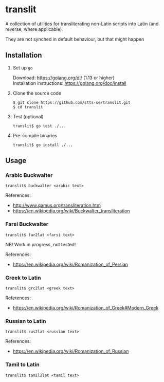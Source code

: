 # translit

A collection of utilities for transliterating non-Latin scripts into Latin (and reverse, where applicable).

They are not synched in default behaviour, but that might happen 


## Installation

1. Set up `go`

     Download: https://golang.org/dl/ (1.13 or higher)   
     Installation instructions: https://golang.org/doc/install             

2. Clone the source code

   `$ git clone https://github.com/stts-se/translit.git`  
   `$ cd translit`   
   
3. Test (optional)

   `translit$ go test ./...`


4. Pre-compile binaries

    `translit$ go install ./...`


## Usage

### Arabic Buckwalter

 `translit$ buckwalter <arabic text>`

References:
  * http://www.qamus.org/transliteration.htm
  * https://en.wikipedia.org/wiki/Buckwalter_transliteration

### Farsi Buckwalter

 `translit$ far2lat <farsi text>`

 NB! Work in progress, not tested!

References:
  * https://en.wikipedia.org/wiki/Romanization_of_Persian

### Greek to Latin

 `translit$ grc2lat <greek text>`


References:
   * https://en.wikipedia.org/wiki/Romanization_of_Greek#Modern_Greek


### Russian to Latin

 `translit$ rus2lat <russian text>`


References:
* https://en.wikipedia.org/wiki/Romanization_of_Russian

### Tamil to Latin

 `translit$ tamil2lat <tamil text>`


